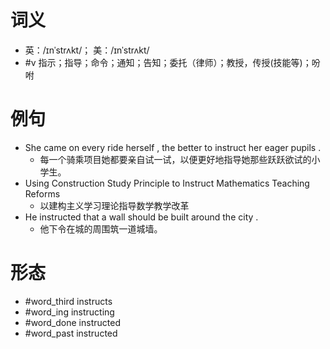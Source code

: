 # 词义
- 英：/ɪnˈstrʌkt/； 美：/ɪnˈstrʌkt/
- #v 指示；指导；命令；通知；告知；委托（律师）；教授，传授(技能等)；吩咐
# 例句
- She came on every ride herself , the better to instruct her eager pupils .
	- 每一个骑乘项目她都要亲自试一试，以便更好地指导她那些跃跃欲试的小学生。
- Using Construction Study Principle to Instruct Mathematics Teaching Reforms
	- 以建构主义学习理论指导数学教学改革
- He instructed that a wall should be built around the city .
	- 他下令在城的周围筑一道城墙。
# 形态
- #word_third instructs
- #word_ing instructing
- #word_done instructed
- #word_past instructed
